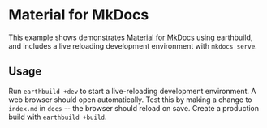 # Material for MkDocs

This example shows demonstrates [Material for MkDocs](https://squidfunk.github.io/mkdocs-material/) using earthbuild, and includes a live reloading development environment with `mkdocs serve`.

## Usage

Run `earthbuild +dev` to start a live-reloading development environment. A web browser should open automatically. Test this by making a change to `index.md` in `docs` -- the browser should reload on save. Create a production build with `earthbuild +build`.
